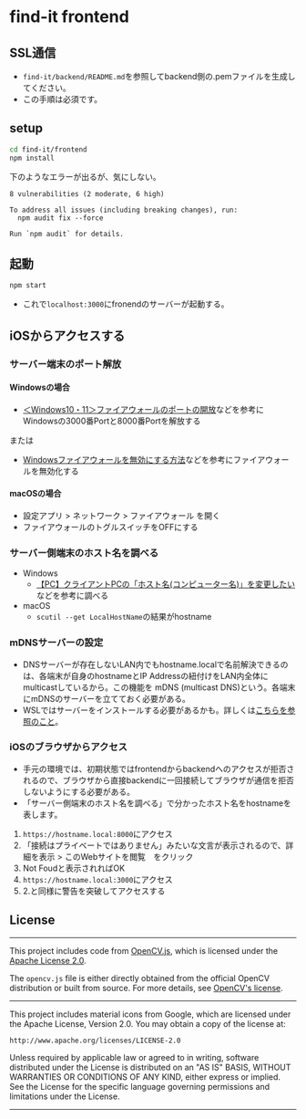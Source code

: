 # find-it frontend
## SSL通信
- `find-it/backend/README.md`を参照してbackend側の.pemファイルを生成してください。
- この手順は必須です。

## setup
```sh
cd find-it/frontend
npm install
```

下のようなエラーが出るが、気にしない。
```
8 vulnerabilities (2 moderate, 6 high)

To address all issues (including breaking changes), run:
  npm audit fix --force

Run `npm audit` for details.
```

## 起動
```sh
npm start
```

- これで`localhost:3000`にfronendのサーバーが起動する。

## iOSからアクセスする
### サーバー端末のポート解放
#### Windowsの場合
- [＜Windows10・11＞ファイアウォールのポートの開放](http://www.fc-center.jp/support/index.php?%A5%CD%A5%C3%A5%C8%A5%EF%A1%BC%A5%AF%A5%BF%A5%A4%A5%D7/windows%A5%D5%A5%A1%A5%A4%A5%A2%A5%A6%A5%A9%A1%BC%A5%EB%A4%CE%A5%DD%A1%BC%A5%C8%A4%CE%B3%AB%CA%FC/Windows10%A1%A611%A5%D5%A5%A1%A5%A4%A5%A2%A5%A6%A5%A9%A1%BC%A5%EB%A4%CE%A5%DD%A1%BC%A5%C8%A4%CE%B3%AB%CA%FC)などを参考にWindowsの3000番Portと8000番Portを解放する

または
- [Windowsファイアウォールを無効にする方法](https://www.buffalo.jp/support/faq/detail/16417.html)などを参考にファイアウォールを無効化する

#### macOSの場合
- 設定アプリ > ネットワーク > ファイアウォール を開く
- ファイアウォールのトグルスイッチをOFFにする

### サーバー側端末のホスト名を調べる
- Windows
  - [【PC】クライアントPCの「ホスト名(コンピューター名)」を変更したい](https://faq01-fb.fujifilm.com/faq/show/85529?site_domain=default)などを参考に調べる
- macOS
  - `scutil --get LocalHostName`の結果がhostname

### mDNSサーバーの設定
- DNSサーバーが存在しないLAN内でもhostname.localで名前解決できるのは、各端末が自身のhostnameとIP Addressの紐付けをLAN内全体にmulticastしているから。この機能を mDNS (multicast DNS)という。各端末にmDNSのサーバーを立てておく必要がある。
- WSLではサーバーをインストールする必要があるかも。詳しくは[こちらを参照のこと](https://zenn.dev/dozo/articles/e16d29e89eadbf)。

### iOSのブラウザからアクセス
- 手元の環境では、初期状態ではfrontendからbackendへのアクセスが拒否されるので、ブラウザから直接backendに一回接続してブラウザが通信を拒否しないようにする必要がある。
- 「サーバー側端末のホスト名を調べる」で分かったホスト名をhostnameを表します。
1. `https://hostname.local:8000`にアクセス
2. 「接続はプライベートではありません」みたいな文言が表示されるので、詳細を表示 > このWebサイトを閲覧　をクリック
3. Not Foudと表示されればOK
4. `https://hostname.local:3000`にアクセス
5. 2.と同様に警告を突破してアクセスする

## License

---

This project includes code from [OpenCV.js](https://github.com/opencv/opencv), which is licensed under the [Apache License 2.0](http://www.apache.org/licenses/LICENSE-2.0).

The `opencv.js` file is either directly obtained from the official OpenCV distribution or built from source. For more details, see [OpenCV's license](https://github.com/opencv/opencv/blob/master/LICENSE).

---

This project includes material icons from Google, which are licensed under the Apache License, Version 2.0.
You may obtain a copy of the license at:

    http://www.apache.org/licenses/LICENSE-2.0

Unless required by applicable law or agreed to in writing, software distributed under the License is distributed on an "AS IS" BASIS,
WITHOUT WARRANTIES OR CONDITIONS OF ANY KIND, either express or implied. See the License for the specific language governing permissions
and limitations under the License.

---